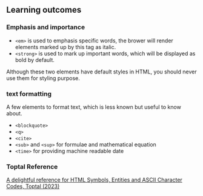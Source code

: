 ## Learning outcomes

### Emphasis and importance

- `<em>` is used to emphasis specific words, the brower will render elements marked up by this tag as italic.
- `<strong>` is used to mark up important words, which will be displayed as bold by default.

Although these two elements have default styles in HTML, you should never use them for styling purpose.

### text formatting

A few elements to format text, which is less known but useful to know about.

- `<blockquote>`
- `<q>`
- `<cite>` 
- `<sub>` and `<sup>` for formulae and mathematical equation
- `<time>` for providing machine readable date


### Toptal Reference

[A delightful reference for HTML Symbols, Entities and ASCII Character Codes, Toptal (2023)](https://www.toptal.com/designers/htmlarrows/)